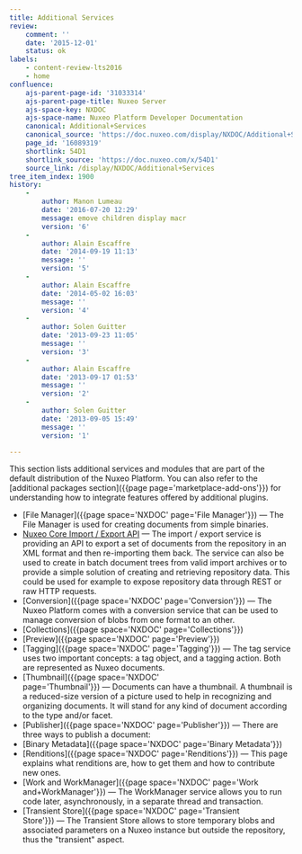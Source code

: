 ```yaml
---
title: Additional Services
review:
    comment: ''
    date: '2015-12-01'
    status: ok
labels:
    - content-review-lts2016
    - home
confluence:
    ajs-parent-page-id: '31033314'
    ajs-parent-page-title: Nuxeo Server
    ajs-space-key: NXDOC
    ajs-space-name: Nuxeo Platform Developer Documentation
    canonical: Additional+Services
    canonical_source: 'https://doc.nuxeo.com/display/NXDOC/Additional+Services'
    page_id: '16089319'
    shortlink: 54D1
    shortlink_source: 'https://doc.nuxeo.com/x/54D1'
    source_link: /display/NXDOC/Additional+Services
tree_item_index: 1900
history:
    -
        author: Manon Lumeau
        date: '2016-07-20 12:29'
        message: emove children display macr
        version: '6'
    -
        author: Alain Escaffre
        date: '2014-09-19 11:13'
        message: ''
        version: '5'
    -
        author: Alain Escaffre
        date: '2014-05-02 16:03'
        message: ''
        version: '4'
    -
        author: Solen Guitter
        date: '2013-09-23 11:05'
        message: ''
        version: '3'
    -
        author: Alain Escaffre
        date: '2013-09-17 01:53'
        message: ''
        version: '2'
    -
        author: Solen Guitter
        date: '2013-09-05 15:49'
        message: ''
        version: '1'

---
```

This section lists additional services and modules that are part of the default distribution of the Nuxeo Platform. You can also refer to the [additional packages section]({{page page='marketplace-add-ons'}}) for understanding how to integrate features offered by additional plugins.

*   [File Manager]({{page space='NXDOC' page='File Manager'}})&nbsp;&mdash;&nbsp;<span class="smalltext">The File Manager is used for creating documents from simple binaries.</span>
*   [Nuxeo Core Import / Export API](/pages/viewpage.action?pageId=14257432)&nbsp;&mdash;&nbsp;<span class="smalltext">The import / export service is providing an API to export a set of documents from the repository in an XML format and then re-importing them back. The service can also be used to create in batch document trees from valid import archives or to provide a simple solution of creating and retrieving repository data. This could be used for example to expose repository data through REST or raw HTTP requests.</span>
*   [Conversion]({{page space='NXDOC' page='Conversion'}})&nbsp;&mdash;&nbsp;<span class="smalltext">The Nuxeo Platform comes with a conversion service that can be used to manage conversion of blobs from one format to an other.</span>
*   [Collections]({{page space='NXDOC' page='Collections'}})
*   [Preview]({{page space='NXDOC' page='Preview'}})
*   [Tagging]({{page space='NXDOC' page='Tagging'}})&nbsp;&mdash;&nbsp;<span class="smalltext">The tag service uses two important concepts: a tag object, and a tagging action. Both are represented as Nuxeo documents.</span>
*   [Thumbnail]({{page space='NXDOC' page='Thumbnail'}})&nbsp;&mdash;&nbsp;<span class="smalltext">Documents can have a thumbnail. A thumbnail is a reduced-size version of a picture used to help in recognizing and organizing documents. It will stand for any kind of document according to the type and/or facet.</span>
*   [Publisher]({{page space='NXDOC' page='Publisher'}})&nbsp;&mdash;&nbsp;<span class="smalltext">There are three ways to publish a document:</span>
*   [Binary Metadata]({{page space='NXDOC' page='Binary Metadata'}})
*   [Renditions]({{page space='NXDOC' page='Renditions'}})&nbsp;&mdash;&nbsp;<span class="smalltext">This page explains what renditions are, how to get them and how to contribute new ones.</span>
*   [Work and WorkManager]({{page space='NXDOC' page='Work and+WorkManager'}})&nbsp;&mdash;&nbsp;<span class="smalltext">The WorkManager service allows you to run code later, asynchronously, in a separate thread and transaction.</span>
*   [Transient Store]({{page space='NXDOC' page='Transient Store'}})&nbsp;&mdash;&nbsp;<span class="smalltext">The Transient Store allows to store temporary blobs and associated parameters on a Nuxeo instance but outside the repository, thus the "transient" aspect.</span>
